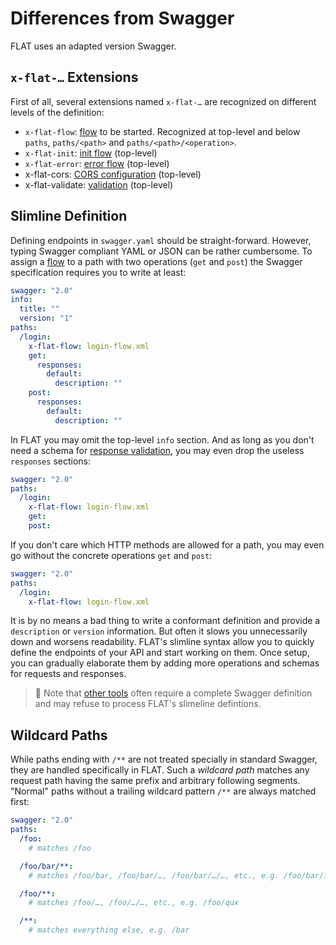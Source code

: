 # Differences from Swagger

FLAT uses an adapted version Swagger.

## `x-flat-…` Extensions

First of all, several extensions named `x-flat-…` are recognized on different levels of the definition:

* `x-flat-flow`: [flow](routing.md#assigning-flat-flows) to be started. Recognized at top-level and below `paths`, `paths/<path>` and `paths/<path>/<operation>`.
* `x-flat-init`: [init flow](routing.md#init-flow) (top-level)
* `x-flat-error`: [error flow](routing.md#error-flow) (top-level)
* x-flat-cors: [CORS configuration](cors.md) (top-level)
* x-flat-validate: [validation](validation.md) (top-level)

## Slimline Definition

Defining endpoints in `swagger.yaml` should be straight-forward. However, typing Swagger compliant YAML or JSON can be rather cumbersome. To assign a [flow](routing.md#assigning-flat-flows) to a path with two operations (`get` and `post`) the Swagger specification requires you to write at least:

```yaml
swagger: "2.0"
info:
  title: ""
  version: "1"
paths:
  /login:
    x-flat-flow: login-flow.xml
    get:
      responses:
        default:
          description: ""
    post:
      responses:
        default:
          description: ""
```

In FLAT you may omit the top-level `info` section. And as long as you don't need a schema for [response validation](validation.md), you may even drop the useless `responses` sections:

```yaml
swagger: "2.0"
paths:
  /login:
    x-flat-flow: login-flow.xml
    get:
    post:
```

If you don't care which HTTP methods are allowed for a path, you may even go without the concrete operations `get` and `post`:

```yaml
swagger: "2.0"
paths:
  /login:
    x-flat-flow: login-flow.xml
```

It is by no means a bad thing to write a conformant definition and provide a `description` or `version` information. But often it slows you unnecessarily down and worsens readability.
FLAT's slimline syntax allow you to quickly define the endpoints of your API and start working on them. Once setup, you can gradually elaborate them by adding more operations and schemas for requests and responses.

> 📎 Note that [other tools](/cookbook/swagger-docs.md) often require a complete Swagger definition and may refuse to process FLAT's slimeline defintions.

## Wildcard Paths

While paths ending with `/**` are not treated specially in standard Swagger, they are handled specifically in FLAT. Such a _wildcard path_ matches any request path having the same prefix and arbitrary following segments. "Normal" paths without a trailing wildcard pattern `/**` are always matched first:

```yaml
swagger: "2.0"
paths:
  /foo:
    # matches /foo

  /foo/bar/**:
    # matches /foo/bar, /foo/bar/…, /foo/bar/…/…, etc., e.g. /foo/bar/1

  /foo/**:
    # matches /foo/…, /foo/…/…, etc., e.g. /foo/qux

  /**:
    # matches everything else, e.g. /bar
```
